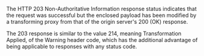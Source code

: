 The HTTP 203 Non-Authoritative Information response
status indicates that the request was successful but the enclosed payload has been
modified by a transforming proxy from that of the origin
server's 200 (OK) response.


The 203 response is similar to the value
214,
meaning Transformation Applied, of the Warning header
code, which has the additional advantage of being applicable to responses with any
status code.
